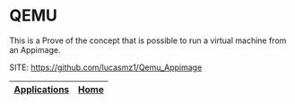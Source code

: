 # QEMU

 This is a Prove of the concept that is possible to run a virtual machine 
 from an Appimage.

 SITE: https://github.com/lucasmz1/Qemu_Appimage

 | [Applications](https://portable-linux-apps.github.io/apps.html) | [Home](https://portable-linux-apps.github.io)
 | --- | --- |
